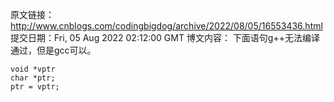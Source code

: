 原文链接：http://www.cnblogs.com/codingbigdog/archive/2022/08/05/16553436.html
提交日期：Fri, 05 Aug 2022 02:12:00 GMT
博文内容：
下面语句g++无法编译通过，但是gcc可以。
```
void *vptr
char *ptr;
ptr = vptr;
```